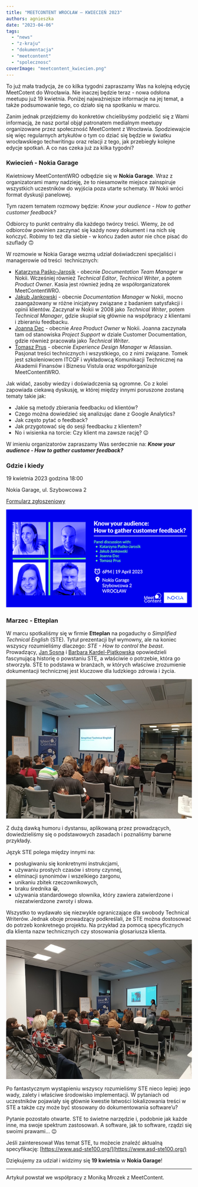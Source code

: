 ```yaml
---
title: "MEETCONTENT WROCŁAW – KWIECIEŃ 2023"
authors: agnieszka
date: "2023-04-06"
tags:
  - "news"
  - "z-kraju"
  - "dokumentacja"
  - "meetcontent"
  - "spolecznosc"
coverImage: "meetcontent_kwiecien.png"
---
```


To już mała tradycja, że co kilka tygodni zapraszamy Was na kolejną edycję
MeetCotent do Wrocławia. Nie inaczej będzie teraz - nowa odsłona meetupu już 19
kwietnia. Poniżej najważniejsze informacje na jej temat, a także podsumowanie
tego, co działo się na spotkaniu w marcu.

<!--truncate-->

Zanim jednak przejdziemy do konkretów chcielibyśmy podzielić się z Wami
informacją, że nasz portal objął patronatem medialnym meetupy organizowane przez
społeczność MeetContent z Wrocławia. Spodziewajcie się więc regularnych
artykułów o tym co dziać się będzie w światku wrocławskiego techwritingu oraz
relacji z tego, jak przebiegły kolejne edycje spotkań. A co nas czeka już za
kilka tygodni?

### **Kwiecień - Nokia Garage**

Kwietniowy MeetContentWRO odbędzie się w **Nokia Garage**. Wraz z organizatorami
mamy nadzieję, że to niesamowite miejsce zainspiruje wszystkich uczestników do
wyjścia poza utarte schematy. W Nokii wróci format dyskusji panelowej.

Tym razem tematem rozmowy będzie: _Know your audience - How to gather customer
feedback?_

Odbiorcy to punkt centralny dla każdego twórcy treści. Wiemy, że od odbiorców
powinien zaczynać się każdy nowy dokument i na nich się kończyć. Robimy to też
dla siebie - w końcu żaden autor nie chce pisać do szuflady 🙃

W rozmowie w Nokia Garage wezmą udział doświadczeni specjaliści i managerowie od
treści  technicznych:

- [Katarzyna Paśko-Jarosik](https://www.linkedin.com/in/katarzyna-pa%C5%9Bko-jarosik-49413116/) -
  obecnie _Documentation Team Manager_ w Nokii. Wcześniej również _Technical
  Editor_, _Technical Writer_, a potem _Product Owner_. Kasia jest również jedną
  ze współorganizatorek MeetContentWRO.
- [Jakub Jankowski](https://www.linkedin.com/in/jakub-jankowski-91a458144/) -
  obecnie _Documentation Manager_ w Nokii, mocno zaangażowany w różne inicjatywy
  związane z badaniem satysfakcji i opinii klientów. Zaczynał w Nokii w 2008
  jako _Technical Writer_, potem _Technical Manager_, gdzie skupiał się głównie
  na współpracy z klientami i zbieraniu feedbacku.
- [Joanna Dec](https://www.linkedin.com/in/joanna-dec-01718394/) - obecnie _Area
  Product Owner_ w Nokii. Joanna zaczynała tam od stanowiska _Project Support_ w
  dziale Customer Documentation, gdzie również pracowała jako _Technical
  Writer_.
- [Tomasz Prus](https://www.linkedin.com/in/tomasz-prus-4b09b01a/) - obecnie
  _Experience Design Manager_ w Atlassian. Pasjonat treści technicznych i
  wszystkiego, co z nimi związane. Tomek jest szkoleniowcem ITCQF i wykładowcą
  Komunikacji Technicznej na Akademii Finansów i Biznesu Vistula oraz
  współorganizuje MeetContentWRO.

Jak widać, zasoby wiedzy i doświadczenia są ogromne. Co z kolei zapowiada
ciekawą dyskusję, w której między innymi poruszone zostaną tematy takie jak:

- Jakie są metody zbierania feedbacku od klientów?
- Czego można dowiedzieć się analizując dane z Google Analytics?
- Jak często pytać o feedback?
- Jak przygotować się do sesji feedbacku z klientem?
- No i wisienka na torcie: Czy klient ma zawsze rację? 😉

W imieniu organizatorów zapraszamy Was serdecznie na: **_Know your audience -
How to gather customer feedback?_**

### **Gdzie i kiedy**

19 kwietnia 2023 godzina 18:00

Nokia Garage, ul. Szybowcowa 2

[Formularz zgłoszeniowy](https://docs.google.com/forms/d/e/1FAIpQLSfgDsAJS5P14atsjU_PqOHumXMVgf6ycAcm7TqcoH42607XzA/viewform)

![](images/MeetContentWRO19.png)

### **Marzec - Etteplan**

W marcu spotkaliśmy się w firmie **Etteplan** na pogaduchy o _Simplified
Technical English_ (STE). Tytuł prezentacji był wymowny, ale na koniec wszyscy
rozumieliśmy dlaczego: _STE - How to control the beast_. Prowadzący,
[Jan Sosna](https://www.linkedin.com/in/jan-sosna/) i
[Barbara Kardel-Piątkowska](https://www.linkedin.com/in/barbara-kardel-piatkowska/)
opowiedzieli fascynującą historię o powstaniu STE, a właściwie o potrzebie,
która go stworzyła. STE to podstawa w branżach, w których właściwe zrozumienie
dokumentacji technicznej jest kluczowe dla ludzkiego zdrowia i życia.

![](images/18.jpg)

Z dużą dawką humoru i dystansu, aplikowaną przez prowadzących, dowiedzieliśmy
się o podstawowych zasadach i poznaliśmy barwne przykłady.

Język STE polega między innymi na:

- posługiwaniu się konkretnymi instrukcjami,
- używaniu prostych czasów i strony czynnej,
- eliminacji synonimów i wszelkiego żargonu,
- unikaniu zbitek rzeczownikowych,
- braku średnika 😀,
- używania standardowego słownika, który zawiera zatwierdzone i niezatwierdzone
  zwroty i słowa.

Wszystko to wydawało się niezwykle ograniczające dla swobody Technical Writerów.
Jednak oboje prowadzący podkreślali, że STE można dostosować do potrzeb
konkretnego projektu. Na przykład za pomocą specyficznych dla klienta nazw
technicznych czy stosowania glosariusza klienta.

![](images/18_2.jpg)

Po fantastycznym wystąpieniu wszyscy rozumieliśmy STE nieco lepiej: jego wady,
zalety i właściwe środowisko implementacji. W pytaniach od uczestników pojawiały
się głównie kwestie łatwości lokalizowania treści w STE a także czy może być
stosowany do dokumentowania software’u?

Pytanie pozostało otwarte. STE to świetne narzędzie i, podobnie jak każde inne,
ma swoje spektrum zastosowań. A software, jak to software, rządzi się swoimi
prawami… 😉

Jeśli zainteresował Was temat STE, tu możecie znaleźć aktualną specyfikację:
[https://www.asd-ste100.org/](https://www.asd-ste100.org/)

Dziękujemy za udział i widzimy się **19 kwietnia** w **Nokia Garage**!

---

Artykuł powstał we współpracy z Moniką Mrozek z MeetContent.
